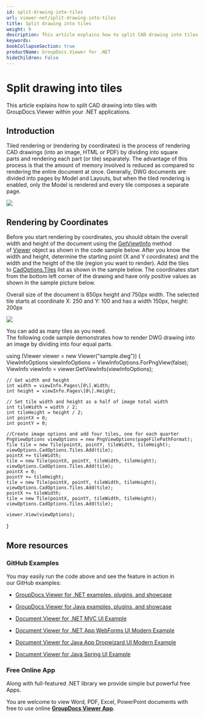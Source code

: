 ```yaml
---
id: split-drawing-into-tiles
url: viewer-net/split-drawing-into-tiles
title: Split drawing into tiles
weight: 9
description: This article explains how to split CAD drawing into tiles with GroupDocs.Viewer within your .NET applications.
keywords: 
bookCollapseSection: true
productName: GroupDocs.Viewer for .NET
hideChildren: False
---
```


# Split drawing into tiles

This article explains how to split CAD drawing into tiles with GroupDocs.Viewer within your .NET applications.

## Introduction

Tiled rendering or (rendering by coordinates) is the process of rendering CAD drawings (into an image, HTML or PDF) by dividing into square parts and rendering each part (or tile) separately. The advantage of this process is that the amount of memory involved is reduced as compared to rendering the entire document at once. Generally, DWG documents are divided into pages by Model and Layouts, but when the tiled rendering is enabled, only the Model is rendered and every tile composes a separate page. 

![](images/viewer-net/split-drawing-into-tiles_0.jpg)

## Rendering by Coordinates

Before you start rendering by coordinates, you should obtain the overall width and height of the document using the [GetViewtInfo](https://apireference.groupdocs.com/net/viewer/groupdocs.viewer/viewer/methods/getviewinfo) method of [Viewer](https://apireference.groupdocs.com/net/viewer/groupdocs.viewer/viewer) object as shown in the code sample below. After you know the width and height, determine the starting point (X and Y coordinates) and the width and the height of the tile (region you want to render). Add the tiles to [CadOptions.Tiles](https://apireference.groupdocs.com/net/viewer/groupdocs.viewer.options/cadoptions/properties/tiles) list as shown in the sample below. The coordinates start from the bottom left corner of the drawing and have only positive values as shown in the sample picture below. 

Overall size of the document is 650px height and 750px width. The selected tile starts at coordinate X: 250 and Y: 100 and has a width 150px, height: 200px 

![](images/viewer-net/split-drawing-into-tiles_1.jpg)

You can add as many tiles as you need.  
The following code sample demonstrates how to render DWG drawing into an image by dividing into four equal parts.

using (Viewer viewer = new Viewer("sample.dwg"))
{                
    ViewInfoOptions viewInfoOptions = ViewInfoOptions.ForPngView(false);
    ViewInfo viewInfo = viewer.GetViewInfo(viewInfoOptions);
     
    // Get width and height
    int width = viewInfo.Pages\[0\].Width;
    int height = viewInfo.Pages\[0\].Height;
     
    // Set tile width and height as a half of image total width
    int tileWidth = width / 2;
    int tileHeight = height / 2;
    int pointX = 0;
    int pointY = 0;
     
    //Create image options and add four tiles, one for each quarter
    PngViewOptions viewOptions = new PngViewOptions(pageFilePathFormat);
    Tile tile = new Tile(pointX, pointY, tileWidth, tileHeight);
    viewOptions.CadOptions.Tiles.Add(tile);
    pointX += tileWidth;
    tile = new Tile(pointX, pointY, tileWidth, tileHeight);
    viewOptions.CadOptions.Tiles.Add(tile);
    pointX = 0;
    pointY += tileHeight;
    tile = new Tile(pointX, pointY, tileWidth, tileHeight);
    viewOptions.CadOptions.Tiles.Add(tile);
    pointX += tileWidth;
    tile = new Tile(pointX, pointY, tileWidth, tileHeight);
    viewOptions.CadOptions.Tiles.Add(tile);
                     
    viewer.View(viewOptions);
}
            

## More resources

### GitHub Examples

You may easily run the code above and see the feature in action in our GitHub examples:

*   [GroupDocs.Viewer for .NET examples, plugins, and showcase](https://github.com/groupdocs-viewer/GroupDocs.Viewer-for-.NET)
    
*   [GroupDocs.Viewer for Java examples, plugins, and showcase](https://github.com/groupdocs-viewer/GroupDocs.Viewer-for-Java)
    
*   [Document Viewer for .NET MVC UI Example](https://github.com/groupdocs-viewer/GroupDocs.Viewer-for-.NET-MVC) 
    
*   [Document Viewer for .NET App WebForms UI Modern Example](https://github.com/groupdocs-viewer/GroupDocs.Viewer-for-.NET-WebForms)
    
*   [Document Viewer for Java App Dropwizard UI Modern Example](https://github.com/groupdocs-viewer/GroupDocs.Viewer-for-Java-Dropwizard)
    
*   [Document Viewer for Java Spring UI Example](https://github.com/groupdocs-viewer/GroupDocs.Viewer-for-Java-Spring)
    

### Free Online App

Along with full-featured .NET library we provide simple but powerful free Apps.

You are welcome to view Word, PDF, Excel, PowerPoint documents with free to use online **[GroupDocs Viewer App](https://products.groupdocs.app/viewer)**.
